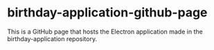 # birthday-application-github-page
This is a GitHub page that hosts the Electron application made in the birthday-application repository. 
